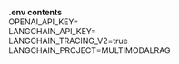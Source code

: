 <b> .env contents </b> <br>
OPENAI_API_KEY= <br>
LANGCHAIN_API_KEY= <br>
LANGCHAIN_TRACING_V2=true <br>
LANGCHAIN_PROJECT=MULTIMODALRAG <br>
